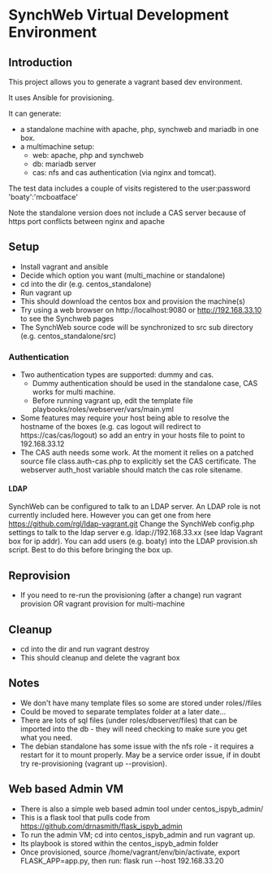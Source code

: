 # SynchWeb Virtual Development Environment

## Introduction
This project allows you to generate a vagrant based dev environment.

It uses Ansible for provisioning.

It can generate:
- a standalone machine with apache, php, synchweb and mariadb in one box.
- a multimachine setup:
  - web: apache, php and synchweb
  - db: mariadb server
  - cas: nfs and cas authentication (via nginx and tomcat).

The test data includes a couple of visits registered to the user:password 'boaty':'mcboatface'

Note the standalone version does not include a CAS server because of https port conflicts between nginx and apache

## Setup
* Install vagrant and ansible 
* Decide which option you want (multi_machine or standalone)
* cd into the dir (e.g. centos_standalone)
* Run vagrant up
* This should download the centos box and provision the machine(s)
* Try using a web browser on http://localhost:9080 or http://192.168.33.10 to see the Synchweb pages
* The SynchWeb source code will be synchronized to src sub directory (e.g. centos_standalone/src)

### Authentication
* Two authentication types are supported: dummy and cas. 
    * Dummy authentication should be used in the standalone case, CAS works for multi machine.
    * Before running vagrant up, edit the template file playbooks/roles/webserver/vars/main.yml
* Some features may require your host being able to resolve the hostname of the boxes (e.g. cas logout will redirect to https://cas/cas/logout) so add an entry in your hosts file to point to 192.168.33.12
* The CAS auth needs some work. At the moment it relies on a patched source file class.auth-cas.php to explicitly set the CAS certificate. The webserver auth_host variable should match the cas role sitename.

#### LDAP
SynchWeb can be configured to talk to an LDAP server.
An LDAP role is not currently included here.
However you can get one from here https://github.com/rgl/ldap-vagrant.git
Change the SynchWeb config.php settings to talk to the ldap server e.g. ldap://192.168.33.xx (see ldap Vagrant box for ip addr).
You can add users (e.g. boaty) into the LDAP provision.sh script. Best to do this before bringing the box up.

## Reprovision
* If you need to re-run the provisioning (after a change) run vagrant provision OR vagrant <boxname> provision for multi-machine

## Cleanup
* cd into the dir and run vagrant destroy
* This should cleanup and delete the vagrant box

## Notes
* We don't have many template files so some are stored under roles/<role>/files
* Could be moved to separate templates folder at a later date...
* There are lots of sql files (under roles/dbserver/files) that can be imported into the db - they will need checking to make sure you get what you need.
* The debian standalone has some issue with the nfs role - it requires a restart for it to mount properly. May be a service order issue, if in doubt try re-provisioning (vagrant up --provision).

## Web based Admin VM
* There is also a simple web based admin tool under centos_ispyb_admin/
* This is a flask tool that pulls code from https://github.com/drnasmith/flask_ispyb_admin
* To run the admin VM; cd into centos_ispyb_admin and run vagrant up.
* Its playbook is stored within the centos_ispyb_admin folder
* Once provisioned, source /home/vagrant/env/bin/activate, export FLASK_APP=app.py, then run: flask run --host 192.168.33.20
